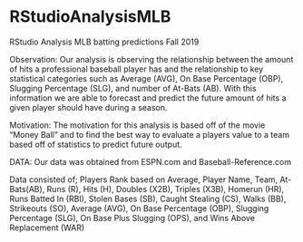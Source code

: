 # RStudioAnalysisMLB
RStudio Analysis MLB batting predictions Fall 2019

  Observation:
Our analysis is observing the relationship between the amount of hits a professional baseball player has and the relationship to key statistical categories such as Average (AVG), On Base Percentage (OBP), Slugging Percentage (SLG), and number of At-Bats (AB).  With this information we are able to forecast and predict the future amount of hits a given player should have during a season.

  Motivation:
The motivation for this analysis is based off of the movie “Money Ball” and to find the best way to evaluate a players value to a team based off of statistics to predict future output.

  DATA:
Our data was obtained from ESPN.com and Baseball-Reference.com

Data consisted of; Players Rank based on Average, Player Name, Team,  At-Bats(AB), Runs (R), Hits (H), Doubles (X2B), Triples (X3B), Homerun (HR), Runs Batted In (RBI), Stolen Bases (SB), Caught Stealing (CS), Walks (BB), Strikeouts (SO), Average (AVG), On Base Percentage (OBP), Slugging Percentage (SLG), On Base Plus Slugging (OPS), and Wins Above Replacement (WAR)
